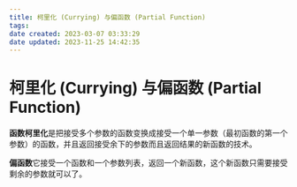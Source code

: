 ```yaml
---
title: 柯里化 (Currying) 与偏函数 (Partial Function)
tags: 
date created: 2023-03-07 03:33:29
date updated: 2023-11-25 14:42:35
---
```


# 柯里化 (Currying) 与偏函数 (Partial Function)

**函数柯里化**是把接受多个参数的函数变换成接受一个单一参数（最初函数的第一个参数）的函数，并且返回接受余下的参数而且返回结果的新函数的技术。

**偏函数**它接受一个函数和一个参数列表，返回一个新函数，这个新函数只需要接受剩余的参数就可以了。
